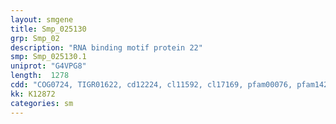 ```yaml
---
layout: smgene
title: Smp_025130
grp: Smp_02
description: "RNA binding motif protein 22"
smp: Smp_025130.1
uniprot: "G4VPG8"
length:  1278
cdd: "COG0724, TIGR01622, cd12224, cl11592, cl17169, pfam00076, pfam14259, smart00356, smart00360"
kk: K12872
categories: sm
---
```

